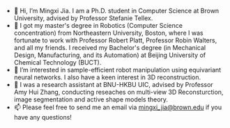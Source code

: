 - 👋 Hi, I’m Mingxi Jia. I am a Ph.D. student in Computer Science at Brown University, advised by Professor Stefanie Tellex.
- 🌱 I got my master's degree in Robotics (Computer Science concentration) from Northeastern University, Boston, where I was fortunate to work with Professor Robert Platt, Professor Robin Walters, and all my friends. I received my Bachelor's degree (in Mechanical Design, Manufacturing, and its Automation) at Beijing University of Chemical Technology (BUCT).
- 👀 I’m interested in sample-efficient robot manipulation using equivariant neural networks. I also have a keen interest in 3D reconstruction.
- 🌱 I was a research assistant at BNU-HKBU UIC, advised by Professor Amy Hui Zhang, conducting reseaches on multi-view 3D Reconsturction, image segmentation and active shape models theory.
- 📫 Please feel free to send me an email via mingxi_jia@brown.edu if you have any questions!

<!---
SaulBatman/SaulBatman is a ✨ special ✨ repository because its `README.md` (this file) appears on your GitHub profile.
You can click the Preview link to take a look at your changes.
--->
